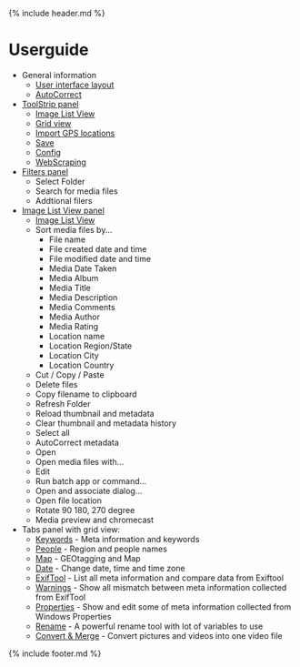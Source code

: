 {% include header.md %}

# Userguide

- General information
  - [User interface layout](userinterface)
  - [AutoCorrect](autocorrect)
- [ToolStrip panel](toolstrip)
  - [Image List View](imagelistview)
  - [Grid view](gridview)
  - [Import GPS locations](import-gps-locations)
  - [Save](save)
  - [Config](config)
  - [WebScraping](webscraping)
- [Filters panel](filters)
  - Select Folder
  - Search for media files
  - Addtional filers
- [Image List View panel](imagelistview)
  - [Image List View](imagelistview)
  - Sort media files by...
    - File name
    - File created date and time
    - File modified date and time
    - Media Date Taken
    - Media Album
    - Media Title
    - Media Description
    - Media Comments
    - Media Author
    - Media Rating
    - Location name
    - Location Region/State
    - Location City
    - Location Country
  - Cut / Copy / Paste
  - Delete files
  - Copy filename to clipboard
  - Refresh Folder
  - Reload thumbnail and metadata
  - Clear thumbnail and metadata history
  - Select all
  - AutoCorrect metadata
  - Open
  - Open media files with...
  - Edit
  - Run batch app or command...
  - Open and associate dialog...
  - Open file location
  - Rotate 90 180, 270 degree
  - Media preview and chromecast
- Tabs panel with grid view:
  - [Keywords](keywords) - Meta information and keywords
  - [People](people) - Region and people names
  - [Map](map) - GEOtagging and Map
  - [Date](date) - Change date, time and time zone
  - [ExifTool](exiftool) - List all meta information and compare data from Exiftool
  - [Warnings](warnings) - Show all mismatch between meta information collected from ExifTool
  - [Properties](properties) - Show and edit some of meta information collected from Windows Properties
  - [Rename](renametool) - A powerful rename tool with lot of variables to use
  - [Convert & Merge](convert-and-merge) - Convert pictures and videos into one video file

{% include footer.md %}

